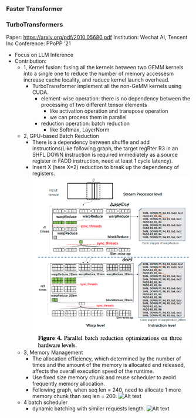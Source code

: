 ### Faster Transformer


### TurboTransformers
Paper: https://arxiv.org/pdf/2010.05680.pdf
Institution: Wechat AI, Tencent Inc
Conference: PPoPP '21

- Focus on LLM Inference
- Contribution:
  - 1, Kernel fusion: fusing all the kernels between two GEMM kernels into a single one to reduce the number of memory accessesm increase cache locality, and ruduce kernel launch overhead.
      - TurboTransformer implement all the non-GeMM kernels using CUDA.
          - element-wise operation: there is no dependency between the processing of two different tensor elements
              - like activation operation and transpose operation
              - we can process them in parallel
          - reduction operation: batch reduction
              - like Softmax, LayerNorm
  - 2, GPU-based Batch Reduction
      - There is a dependency between shuffle and add instructions(Like following graph, the target regRter R3 in an SHFL DOWN instruction is required immediately as a source register in FADD instruction, need at least 1 cycle latency).
      - Insert X (here X=2) reduction to break up the dependency of registers.
      ![Alt text](./pictures/TurboTransformers-parallel-batch-reduction.png)
  - 3, Memory Management
      - The allocation efficiency, which determined by the number of times and the amount of the memory is allocated and released, affects the overall execution speed of the runtime.
      - Use fixed size memory chunk and reuse scheduler to avoid frequently memory allocation.
      - Following graph, when seq len = 240, need to allocate 1 more memory chunk than seq len = 200.
      ![Alt text](./pictures/TurboTransformers-memory-allocation-example.png.png)
  - 4 batch scheduler
      - dynamic batching with similer requests length.
      ![Alt text](./pictures/TurboTransformers-batch-scheduler.png.png)
